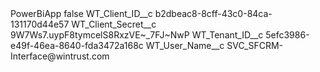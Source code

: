 <?xml version="1.0" encoding="UTF-8"?>
<CustomMetadata xmlns="http://soap.sforce.com/2006/04/metadata" xmlns:xsi="http://www.w3.org/2001/XMLSchema-instance" xmlns:xsd="http://www.w3.org/2001/XMLSchema">
    <label>PowerBiApp</label>
    <protected>false</protected>
    <values>
        <field>WT_Client_ID__c</field>
        <value xsi:type="xsd:string">b2dbeac8-8cff-43c0-84ca-131170d44e57</value>
    </values>
    <values>
        <field>WT_Client_Secret__c</field>
        <value xsi:type="xsd:string">9W7Ws7.uypF8tymcelS8RxzVE~_7FJ~NwP</value>
    </values>
    <values>
        <field>WT_Tenant_ID__c</field>
        <value xsi:type="xsd:string">5efc3986-e49f-46ea-8640-fda3472a168c</value>
    </values>
    <values>
        <field>WT_User_Name__c</field>
        <value xsi:type="xsd:string">SVC_SFCRM-Interface@wintrust.com</value>
    </values>
</CustomMetadata>
